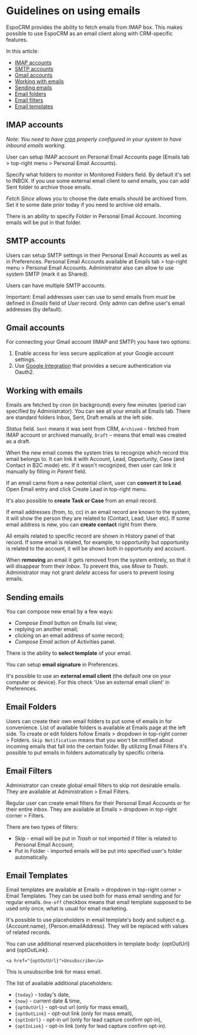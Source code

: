 # Guidelines on using emails

EspoCRM provides the ability to fetch emails from IMAP box. This makes possible to use EspoCRM as an email client along with CRM-specific features.

In this article:

* [IMAP accounts](#imap-accounts)
* [SMTP accounts](#smtp-accounts)
* [Gmail accounts](#gmail-accounts)
* [Working with emails](#working-with-emails)
* [Sending emails](#sending-emails)
* [Email folders](#email-folders)
* [Email filters](#email-filters)
* [Email templates](#email-templates)

## IMAP accounts

*Note: You need to have [cron](../administration/server-configuration.md#setup-a-crontab) properly configured in your system to have inbound emails working.*

User can setup IMAP account on Personal Email Accounts page (Emails tab > top-right menu > Personal Email Accounts).

Specify what folders to monitor in Monitored Folders field. By default it's set to INBOX. If you use some external email client to send emails, you can add Sent folder to archive those emails.

*Fetch Since* allows you to choose the date emails should be archived from. Set it to some date prior today if you need to archive old emails.

There is an ability to specify *Folder* in Personal Email Account. Incoming emails will be put in that folder.

## SMTP accounts

Users can setup SMTP settings in their Personal Email Accounts as well as in Preferences. Personal Email Accounts available at Emails tab > top-right menu > Personal Email Accounts. Administrator also can allow to use system SMTP (mark it as Shared).

Users can have multiple SMTP accounts.

Important: Email addresses user can use to send emails from must be defined in *Emails* field of *User* record. Only admin can define user's email addresses (by default).

## Gmail accounts

For connecting your Gmail account (IMAP and SMTP) you have two options:

1. Enable access for less secure application at your Google account settings.
2. Use [Google Integration](https://www.espocrm.com/extensions/google-integration/) that provides a secure authentication via Oauth2.

## Working with emails

Emails are fetched by cron (in background) every few minutes (period can specified by Administrator).
You can see all your emails at Emails tab. There are standard folders Inbox, Sent, Draft emails at the left side.

*Status* field. `Sent` means it was sent from CRM, `Archived` – fetched from IMAP account or archived manually, `Draft` – means that email was created as a draft.

When the new email comes the system tries to recognize which record this email belongs to. It can link it with Account, Lead, Opportunity, Case (and Contact in B2C mode) etc. If it wasn't recognized, then user can link it manually by filling in *Parent* field.

If an email came from a new potential client, user can **convert it to Lead**. Open Email entry and click Create Lead in top-right menu.

It's also possible to **create Task or Case** from an email record.

If email addresses (from, to, cc) in an email record are known to the system, it will show the person they are related to (Contact, Lead, User etc). If some email address is new, you can **create contact** right from there.

All emails related to specific record are shown in History panel of that record. If some email is related, for example, to opportunity but opportunity is related to the account, it will be shown both in opportunity and account.

When **removing** an email it gets removed from the system entirely, so that it will disappear from their *Inbox*. To prevent this, use *Move to Trash*. Administrator may not grant *delete* access for users to prevent losing emails.

## Sending emails

You can compose new email by a few ways:
* *Compose Email* button on Emails list view;
* replying on another email;
* clicking on an email address of some record;
* *Compose Email* action of Activities panel.

There is the ability to **select template** of your email.

You can setup **email signature** in Preferences.

It's possible to use an **external email client** (the default one on your computer or device). For this check 'Use an external email client' in Preferences.

## Email Folders

Users can create their own email folders to put some of emails in for convenience. List of available folders is available at Emails page at the left side. To create or edit folders follow Emails > dropdown in top-right corner > Folders. `Skip Notification` means that you won't be notified about incoming emails that fall into the certain folder. By utilizing Email Filters it's possible to put emails in folders automatically by specific criteria.

## Email Filters

Administrator can create global email filters to skip not desirable emails. They are available at Administration > Email Filters.

Regular user can create email filters for their Personal Email Accounts or for their entire inbox. They are available at Emails > dropdown in top-right corner > Filters.

There are two types of filters:
* Skip - email will be put in *Trash* or not imported if filter is related to Personal Email Account;
* Put in Folder - imported emails will be put into specified user's folder automatically.

## Email Templates

Email templates are available at Emails > dropdown in top-right corner > Email Templates. They can be used both for mass email sending and for regular emails. `One-off` checkbox means that email template supposed to be used only once, what is usual for email marketing.

It's possible to use placeholders in email template's body and subject e.g. {Account.name}, {Person.emailAddress}. They will be replaced with values of related records.

You can use additional reserved placeholders in template body: {optOutUrl} and {optOutLink}.
```
<a href="{optOutUrl}">Unsubscribe</a>
```
This is unsubscribe link for mass email.

The list of available additional placeholders:

* `{today}` - today's date,
* `{now}` - current date & time,
* `{optOutUrl}` - opt-out url (only for mass email),
* `{optOutLink}` - opt-out link (only for mass email),
* `{optInUrl}` - opt-in url (only for lead capture confirm opt-in),
* `{optInLink}` - opt-in link (only for lead capture confirm opt-in).

